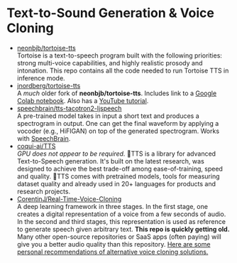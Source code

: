 # Text-to-Sound Generation & Voice Cloning
- [neonbjb/tortoise-tts](https://github.com/neonbjb/tortoise-tts)  
Tortoise is a text-to-speech program built with the following priorities: strong multi-voice capabilities, and highly realistic prosody and intonation. This repo contains all the code needed to run Tortoise TTS in inference mode.
- [jnordberg/tortoise-tts](https://github.com/jnordberg/tortoise-tts)  
A _much_ older fork of **neonbjb/tortoise-tts**. Includes link to a [Google Colab notebook](https://colab.research.google.com/drive/1wVVqUPqwiDBUVeWWOUNglpGhU3hg_cbR?usp=sharing). Also has a [YouTube tutorial](https://www.youtube.com/watch?v=Ci8NaeFCUz4).
- [speechbrain/tts-tacotron2-ljspeech](https://huggingface.co/speechbrain/tts-tacotron2-ljspeech)  
A pre-trained model takes in input a short text and produces a spectrogram in output. One can get the final waveform by applying a vocoder (e.g., HiFIGAN) on top of the generated spectrogram. Works with [SpeechBrain](https://speechbrain.github.io/).
- [coqui-ai/TTS](https://github.com/coqui-ai/tts)  
_GPU does not appear to be required._ 🐸TTS is a library for advanced Text-to-Speech generation. It's built on the latest research, was designed to achieve the best trade-off among ease-of-training, speed and quality. 🐸TTS comes with pretrained models, tools for measuring dataset quality and already used in 20+ languages for products and research projects. 
- [CorentinJ/Real-Time-Voice-Cloning](https://github.com/CorentinJ/Real-Time-Voice-Cloning)  
A deep learning framework in three stages. In the first stage, one creates a digital representation of a voice from a few seconds of audio. In the second and third stages, this representation is used as reference to generate speech given arbitrary text. **This repo is quickly getting old.** Many other open-source repositories or SaaS apps (often paying) will give you a better audio quality than this repository. [Here are some personal recommendations of alternative voice cloning solutions.](https://github.com/CorentinJ/Real-Time-Voice-Cloning#heads-up)
